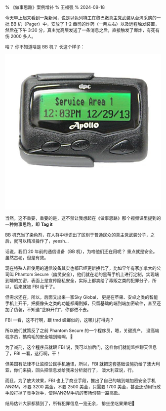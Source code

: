 % 《做事思路》案例增补
% 王福强
% 2024-09-18

今天早上起来看到一条新闻，说是以色列特工在黎巴嫩真主党武装从台湾采购的一批 BB 机（Pager）中，安放了 1-2 盎司的炸药（一两左右）以及远程触发装置，然后在下午 3:30 分，真主党高层发送了一条消息之后，直接触发了爆炸，有死有伤 2000 多人。 

啥？ 你不知道啥是 BB 机？ 长这个样子：

![](./images/bb-pager.jpg)


当然，这不重要，重要的是，这不禁让我想起在《做事思路》那个视频课里提到的一种做事思路，即 **Tag it**

BB 机充当了染色剂，在人群中标识出了区别于普通民众的真主党武装分子，之后，就可以精准操作了，yeesh...

话说，我们 20 年前的通信设备（BB 机），为啥他们还在用呢？ 重点就是安全。 虽然古老，但是有效。

现在特殊人群使用的通信设备其实也都已经更新换代了，比如早年有家加拿大的公司叫 Phantom Secure（幽灵安全），他们就在老的黑莓手机上进行定制，实现端到端的加密，表面上是宣传隐私安全，实际上都卖给了毒贩之类的犯罪分子，所以，后来就被 FBI 给干了。

但需求还在，所以，后面又出来一家Sky Global， 更是在苹果、安卓之类的智能手机上开干，把摄像头之类的功能都阉割掉，只留基础的端到端加密软件，甚至还加了伪装，不知道“芝麻开门”，你都进不去。

FBI 一看，这不行啊，跟 tmd 蟑螂似的，这哪儿打得完？ 

所以他们就策反了之前 Phantom Secure 的一个程序员，嗯，关键资产， 没高端程序员，搞鸡毛的安全端到端啊，🤣

为了减刑，这个程序员就跟 FBI 说，我可以加后门，这样你们就能监控聊天信息了，FBI 一看，这行啊，干！

但美国有法律不让监控公民手机通讯，所以，FBI 就把这套基础设施扔给了澳大利亚，你们来搞，回头把信息发给我来分析就行了， 澳大利亚说，行。

而且，为了放大效果，FBI 也上了商业手段，推出了自己的端到端加密安全手机ΛNØM，不要 3200 美金，不要 2500 美金，只需要 1700 美金，甚至还动用行政手段打掉了竞争对手，使得ΛNØM手机的市场份额一路高歌。

结局估计大家都猜到了，所有犯罪信息一览无余， 排坐坐吃果果吧🤣




